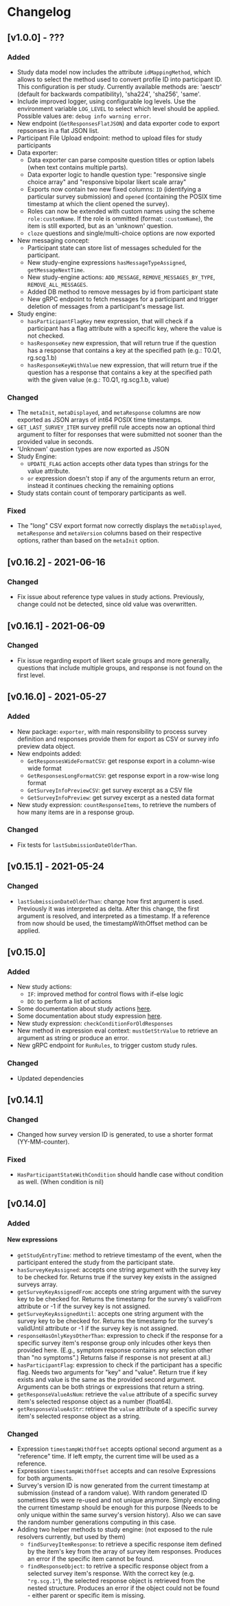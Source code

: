 # Changelog

## [v1.0.0] - ???

### Added

- Study data model now includes the attribute `idMappingMethod`, which allows to select the method used to convert profile ID into participant ID. This configuration is per study. Currently available methods are: 'aesctr' (default for backwards compatibility), 'sha224', 'sha256', 'same'.
- Include improved logger, using configurable log levels. Use the environment variable `LOG_LEVEL` to select which level should be applied. Possible values are: `debug info warning error`.
- New endpoint (`GetResponsesFlatJSON`) and data exporter code to export repsonses in a flat JSON list.
- Participant File Upload endpoint: method to upload files for study participants
- Data exporter:
    - Data exporter can parse composite question titles or option labels (when text contains multiple parts).
    - Data exporter logic to handle question type: "responsive single choice array" and "responsive bipolar likert scale array"
    - Exports now contain two new fixed columns: `ID` (identifying a particular survey submission) and `opened` (containing the POSIX time timestamp at which the client opened the survey).
    - Roles can now be extended with custom names using the scheme `role:customName`. If the role is ommitted (format: `:customName`), the item is still exported, but as an 'unknown' question.
    - `cloze` questions and single/multi-choice options are now exported
- New messaging concept:
    - Participant state can store list of messages scheduled for the participant.
    - New study-engine expressions `hasMessageTypeAssigned`, `getMessageNextTime`.
    - New study-engine actions: `ADD_MESSAGE`, `REMOVE_MESSAGES_BY_TYPE`, `REMOVE_ALL_MESSAGES`.
    - Added DB method to remove messages by id from participant state
    - New gRPC endpoint to fetch messages for a participant and trigger deletion of messages from a participant's message list.
- Study engine:
    - `hasParticipantFlagKey` new expression, that will check if a participant has a flag attribute with a specific key, where the value is not checked.
    - `hasResponseKey` new expression, that will return true if the question has a response that contains a key at the specified path (e.g.: T0.Q1, rg.scg.1.b)
    - `hasResponseKeyWithValue` new expression, that will return true if the question has a response that contains a key at the specified path with the given value (e.g.: T0.Q1, rg.scg.1.b, value)


### Changed

- The `metaInit`, `metaDisplayed`, and `metaResponse` columns are now exported as JSON arrays of int64 POSIX time timestamps.
- `GET_LAST_SURVEY_ITEM` survey prefill rule accepts now an optional third argument to filter for responses that were submitted not sooner than the provided value in seconds.
- 'Unknown' question types are now exported as JSON
- Study Engine:
    - `UPDATE_FLAG` action accepts other data types than strings for the value attribute.
    - `or` expression doesn't stop if any of the arguments return an error, instead it continues checking the remaining options
- Study stats contain count of temporary participants as well.

### Fixed

- The "long" CSV export format now correctly displays the `metaDisplayed`, `metaResponse` and `metaVersion` columns based on their respective options, rather than based on the `metaInit` option.


## [v0.16.2] - 2021-06-16

### Changed

- Fix issue about reference type values in study actions. Previously, change could not be detected, since old value was overwritten.

## [v0.16.1] - 2021-06-09

### Changed

- Fix issue regarding export of likert scale groups and more generally, questions that include multiple groups, and response is not found on the first level.


## [v0.16.0] - 2021-05-27

### Added

- New package: `exporter`, with main responsibility to process survey definition and responses provide them for export as CSV or survey info preview data object.
- New endpoints added:
    - `GetResponsesWideFormatCSV`: get response export in a column-wise wide format
    - `GetResponsesLongFormatCSV`: get response export in a row-wise long format
    - `GetSurveyInfoPreviewCSV`: get survey excerpt as a CSV file
    - `GetSurveyInfoPreview`: get survey excerpt as a nested data format
- New study expression: `countResponseItems`, to retrieve the numbers of how many items are in a response group.

### Changed

- Fix tests for `lastSubmissionDateOlderThan`.

## [v0.15.1] - 2021-05-24

### Changed

- `lastSubmissionDateOlderThan`: change how first argument is used. Previously it was interpreted as delta. After this change, the first argument is resolved, and interpreted as a timestamp. If a reference from now should be used, the timestampWithOffset method can be applied.


## [v0.15.0]

### Added

- New study actions:
    - `IF`: improved method for control flows with if-else logic
    - `DO`: to perform a list of actions
- Some documentation about study actions [here](docs/studyActions.md).
- Some documentation about study expression [here](docs/studyExpressions.md).
- New study expression: `checkConditionForOldResponses`
- New method in expression eval context: `mustGetStrValue` to retrieve an argument as string or produce an error.
- New gRPC endpoint for `RunRules`, to trigger custom study rules.

### Changed

- Updated dependencies

## [v0.14.1]

### Changed

- Changed how survey version ID is generated, to use a shorter format (YY-MM-counter).

### Fixed

- `HasParticipantStateWithCondition` should handle case without condition as well. (When condition is nil)

## [v0.14.0]

### Added

#### New expressions

- `getStudyEntryTime`: method to retrieve timestamp of the event, when the participant entered the study from the participant state.
- `hasSurveyKeyAssigned`: accepts one string argument with the survey key to be checked for. Returns true if the survey key exists in the assigned surveys array.
- `getSurveyKeyAssignedFrom`:  accepts one string argument with the survey key to be checked for. Returns the timestamp for the survey's validFrom attribute or -1 if the survey key is not assigned.
- `getSurveyKeyAssignedUntil`: accepts one string argument with the survey key to be checked for. Returns the timestamp for the survey's validUntil attribute or -1 if the survey key is not assigned.
- `responseHasOnlyKeysOtherThan`: expression to check if the response for a specific survey item's response group only inlcudes other keys then provided here. (E.g., symptom response contains any selection other than "no symptoms".) Returns false if response is not present at all.)
- `hasParticipantFlag`: expression to check if the participant has a specific flag. Needs two arguments for "key" and "value". Return true if key exists and value is the same as the provided second argument. Arguments can be both strings or expressions that return a string.
- `getResponseValueAsNum`: retrieve the `value` attribute of a specific survey item's selected response object as a number (float64).
- `getResponseValueAsStr`: retrieve the `value` attribute of a specific survey item's selected response object as a string.

### Changed

- Expression `timestampWithOffset` accepts optional second argument as a "reference" time. If left empty, the current time will be used as a reference.
- Expression `timestampWithOffset` accepts and can resolve Expressions for both arguments.
- Survey's version ID is now generated from the current timestamp at submission (instead of a random value). With random generated ID sometimes IDs were re-used and not unique anymore. Simply encoding the current timestamp should be enough for this purpose (Needs to be only unique within the same survey's version history). Also we can save the random number generations computing in this case.
- Adding two helper methods to study engine: (not exposed to the rule resolvers currently, but used by them)
    - `findSurveyItemResponse`: to retrieve a specific response item defined by the item's key from the array of survey item responses. Produces an error if the specific item cannot be found.
    - `findResponseObject`: to retrive a specific response object from a selected survey item's response. With the correct key (e.g. `"rg.scg.1"`), the selected response object is retrieved from the nested structure. Produces an error if the object could not be found - either parent or specific item is missing.

